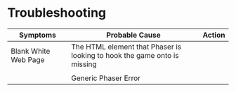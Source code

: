 # Troubleshooting

| Symptoms | Probable Cause | Action |
| -------- | -------------- | ------ |
| Blank White Web Page | The HTML element that Phaser is looking to hook the game onto is missing ||
| | ||
| | Generic Phaser Error ||